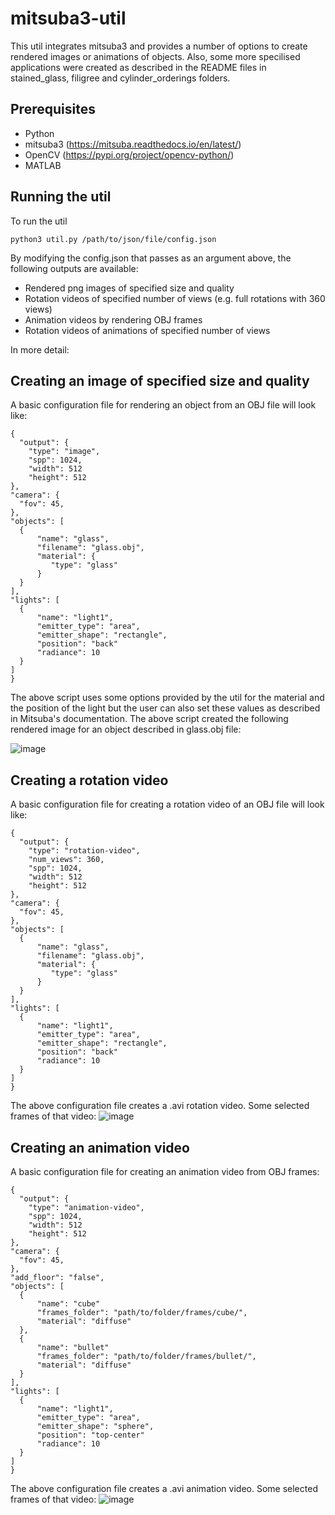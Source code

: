 # mitsuba3-util

This util integrates mitsuba3 and provides a number of options to create rendered images or animations of objects. Also, some more specilised applications were created as described in the README files in stained_glass, filigree and cylinder_orderings folders. 

## Prerequisites
- Python
- mitsuba3 (https://mitsuba.readthedocs.io/en/latest/)
- OpenCV (https://pypi.org/project/opencv-python/)
- MATLAB

## Running the util
To run the util
```
python3 util.py /path/to/json/file/config.json
```

By modifying the config.json that passes as an argument above, the following outputs are available:
- Rendered png images of specified size and quality
- Rotation videos of specified number of views (e.g. full rotations with 360 views)
- Animation videos by rendering OBJ frames
- Rotation videos of animations of specified number of views

In more detail:

## Creating an image of specified size and quality
A basic configuration file for rendering an object from an OBJ file will look like:
```
{
  "output": {
    "type": "image",
    "spp": 1024,
    "width": 512
    "height": 512
},
"camera": {
  "fov": 45,
},
"objects": [
  {
      "name": "glass",
      "filename": "glass.obj",
      "material": {
         "type": "glass"
      }
  }
],
"lights": [
  {
      "name": "light1",
      "emitter_type": "area",
      "emitter_shape": "rectangle",
      "position": "back"
      "radiance": 10
  }
]
}

```

The above script uses some options provided by the util for the material and the position of the light but the user can also set these values as described in Mitsuba's documentation. The above script created the following rendered image for an object described in glass.obj file:

![image](https://github.com/andriani-st/mitsuba3-util/assets/77795248/5892eada-94a0-4a5f-a945-ed73832e93d7)


## Creating a rotation video
A basic configuration file for creating a rotation video of an OBJ file will look like:

```
{
  "output": {
    "type": "rotation-video",
    "num_views": 360,
    "spp": 1024,
    "width": 512
    "height": 512
},
"camera": {
  "fov": 45,
},
"objects": [
  {
      "name": "glass",
      "filename": "glass.obj",
      "material": {
         "type": "glass"
      }
  }
],
"lights": [
  {
      "name": "light1",
      "emitter_type": "area",
      "emitter_shape": "rectangle",
      "position": "back"
      "radiance": 10
  }
]
}
```

The above configuration file creates a .avi rotation video. Some selected frames of that video:
![image](https://github.com/andriani-st/mitsuba3-util/assets/77795248/a752db2d-b235-4b82-bbf1-ca4382d27a80)

## Creating an animation video
A basic configuration file for creating an animation video from OBJ frames:
```
{
  "output": {
    "type": "animation-video",
    "spp": 1024,
    "width": 512
    "height": 512
},
"camera": {
  "fov": 45,
},
"add_floor": "false",
"objects": [
  {
      "name": "cube"
      "frames_folder": "path/to/folder/frames/cube/",
      "material": "diffuse"
  },
  {
      "name": "bullet"
      "frames_folder": "path/to/folder/frames/bullet/",
      "material": "diffuse"
  }
],
"lights": [
  {
      "name": "light1",
      "emitter_type": "area",
      "emitter_shape": "sphere",
      "position": "top-center"
      "radiance": 10
  }
]
}
```

The above configuration file creates a .avi animation video. Some selected frames of that video:
![image](https://github.com/andriani-st/mitsuba3-util/assets/77795248/6c30b1b4-8828-48f2-ac09-9f3266667ec9)
